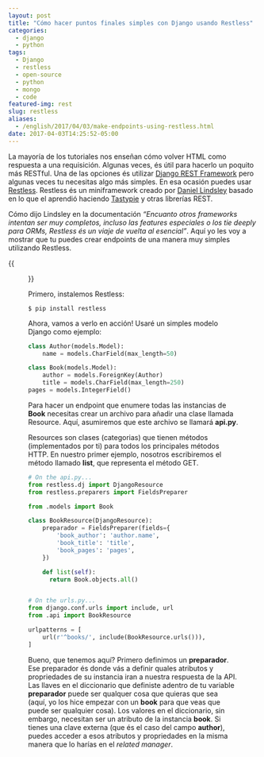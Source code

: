 ```yaml
---
layout: post
title: "Cómo hacer puntos finales simples con Django usando Restless"
categories:
  - django
  - python
tags:
  - Django 
  - restless
  - open-source
  - python
  - mongo
  - code
featured-img: rest
slug: restless
aliases:
  - /english/2017/04/03/make-endpoints-using-restless.html
date: 2017-04-03T14:25:52-05:00
---
```


La mayoría de los tutoriales nos enseñan cómo volver HTML como respuesta a una requisición. Algunas veces, és útil para hacerlo un poquito más RESTful.
Una de las opciones és utilizar [Django REST Framework](http://www.django-rest-framework.org/) pero algunas veces tu necesitas algo más simples. En esa ocasión puedes usar [Restless](http://restless.readthedocs.io/). 
Restless és un miniframework creado por [Daniel Lindsley](https://github.com/toastdriven) basado en lo que el aprendió haciendo [Tastypie](https://django-tastypie.readthedocs.io/en/latest/) y otras librerías REST.
<!--more-->

Cómo dijo Lindsley en la documentación *“Encuanto otros frameworks intentan ser muy completos, incluso las features especiales o los tie deeply para ORMs, Restless és un viaje de vuelta al esencial”*. 
Aquí yo les voy a mostrar que tu puedes crear endpoints de una manera muy simples utilizando Restless.

{{<figure src="https://cdn-images-1.medium.com/max/800/1*BWYEnAFaPtrWCnpLWJ_gZA.gif#center">}}

Primero, instalemos Restless:

```
$ pip install restless
```

Ahora, vamos a verlo en acción! Usaré un simples modelo Django como ejemplo:

```python
class Author(models.Model):
    name = models.CharField(max_length=50)

class Book(models.Model):
    author = models.ForeignKey(Author)
    title = models.CharField(max_length=250)
pages = models.IntegerField()
```

Para hacer un endpoint que enumere todas las instancias de **Book** necesitas crear un archivo para añadir una clase llamada Resource. Aquí, asumiremos que este archivo se llamará **api.py**.

Resources son clases (categorias) que tienen métodos (implementados por ti) para todos los principales métodos HTTP. En nuestro primer ejemplo, nosotros escribiremos el método llamado **list**, que representa el método GET.

```python
# On the api.py...
from restless.dj import DjangoResource
from restless.preparers import FieldsPreparer

from .models import Book

class BookResource(DjangoResource):
    preparador = FieldsPreparer(fields={
        'book_author': 'author.name',
        'book_title': 'title',
        'book_pages': 'pages',
    })

    def list(self):
      return Book.objects.all()


# On the urls.py...
from django.conf.urls import include, url
from .api import BookResource

urlpatterns = [
    url(r'^books/', include(BookResource.urls())),
]
```

Bueno, que tenemos aquí? Primero definimos un **preparador**.
Ese preparador és donde vás a definir quales atributos y propriedades de su instancia iran a nuestra respuesta de la API.
Las llaves en el diccionario que definiste adentro de tu variable **preparador** puede ser qualquer cosa que quieras que sea (aquí, yo los hice empezar con un **book** para que veas que puede ser qualquier cosa). Los valores en el diccionario, sin embargo, necesitan ser un atributo de la instancia **book**. Si tienes una clave externa (que és el caso del campo **author**), puedes acceder a esos atributos y propriedades en la misma manera que lo harías en el _related manager_.